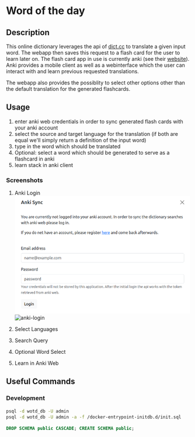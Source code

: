 # Word of the day

## Description
This online dictionary leverages the api of [dict.cc](https://www.dict.cc/) to translate a given input word. The webapp then saves this request to a flash card for the user to learn later on. The flash card app in use is currently anki (see their [website](https://apps.ankiweb.net/)). Anki provides a mobile client as well as a webinterface which the user can interact with and learn previous requested translations.

The webapp also provides the possiblity to select other options other than the default translation for the generated flashcards.


## Usage
1. enter anki web credentials in order to sync generated flash cards with your anki account
2. select the source and target language for the translation (if both are equal we'll simply return a definition of the input word)
3. type in the word which should be translated
4. Optional: select a word which should be generated to serve as a flashcard in anki
5. learn stack in anki client

### Screenshots
1. Anki Login
![anki-login](_other/media/readme/wotd_login.png)
![anki-login](_other/media/readme/wotd_not-logged-in.png)

2. Select Languages

3. Search Query

4. Optional Word Select

5. Learn in Anki Web



## Useful Commands

### Development
```bash
psql -d wotd_db -U admin
psql -d wotd_db -U admin -a -f /docker-entrypoint-initdb.d/init.sql
```

```sql
DROP SCHEMA public CASCADE; CREATE SCHEMA public;
```
